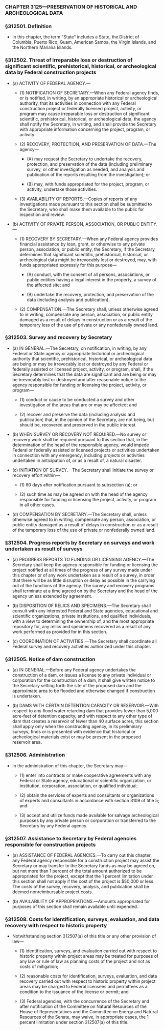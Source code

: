 ### **CHAPTER 3125—PRESERVATION OF HISTORICAL AND ARCHEOLOGICAL DATA**

### §312501. Definition
* In this chapter, the term "State" includes a State, the District of Columbia, Puerto Rico, Guam, American Samoa, the Virgin Islands, and the Northern Mariana Islands.

### §312502. Threat of irreparable loss or destruction of significant scientific, prehistorical, historical, or archeological data by Federal construction projects
* (a) ACTIVITY OF FEDERAL AGENCY.—

  * (1) NOTIFICATION OF SECRETARY.—When any Federal agency finds, or is notified, in writing, by an appropriate historical or archeological authority, that its activities in connection with any Federal construction project or federally licensed project, activity, or program may cause irreparable loss or destruction of significant scientific, prehistorical, historical, or archeological data, the agency shall notify the Secretary, in writing, and shall provide the Secretary with appropriate information concerning the project, program, or activity.

  * (2) RECOVERY, PROTECTION, AND PRESERVATION OF DATA.—The agency—

    * (A) may request the Secretary to undertake the recovery, protection, and preservation of the data (including preliminary survey, or other investigation as needed, and analysis and publication of the reports resulting from the investigation); or

    * (B) may, with funds appropriated for the project, program, or activity, undertake those activities.


  * (3) AVAILABILITY OF REPORTS.—Copies of reports of any investigations made pursuant to this section shall be submitted to the Secretary, who shall make them available to the public for inspection and review.


* (b) ACTIVITY OF PRIVATE PERSON, ASSOCIATION, OR PUBLIC ENTITY.—

  * (1) RECOVERY BY SECRETARY.—When any Federal agency provides financial assistance by loan, grant, or otherwise to any private person, association, or public entity, the Secretary, if the Secretary determines that significant scientific, prehistorical, historical, or archeological data might be irrevocably lost or destroyed, may, with funds appropriated expressly for this purpose—

    * (A) conduct, with the consent of all persons, associations, or public entities having a legal interest in the property, a survey of the affected site; and

    * (B) undertake the recovery, protection, and preservation of the data (including analysis and publication).


  * (2) COMPENSATION.—The Secretary shall, unless otherwise agreed to in writing, compensate any person, association, or public entity damaged as a result of delays in construction or as a result of the temporary loss of the use of private or any nonfederally owned land.

### §312503. Survey and recovery by Secretary
* (a) IN GENERAL.—The Secretary, on notification, in writing, by any Federal or State agency or appropriate historical or archeological authority that scientific, prehistorical, historical, or archeological data are being or may be irrevocably lost or destroyed by any Federal or federally assisted or licensed project, activity, or program, shall, if the Secretary determines that the data are significant and are being or may be irrevocably lost or destroyed and after reasonable notice to the agency responsible for funding or licensing the project, activity, or program—

  * (1) conduct or cause to be conducted a survey and other investigation of the areas that are or may be affected; and

  * (2) recover and preserve the data (including analysis and publication) that, in the opinion of the Secretary, are not being, but should be, recovered and preserved in the public interest.


* (b) WHEN SURVEY OR RECOVERY NOT REQUIRED.—No survey or recovery work shall be required pursuant to this section that, in the determination of the head of the responsible agency, would impede Federal or federally assisted or licensed projects or activities undertaken in connection with any emergency, including projects or activities undertaken in anticipation of, or as a result of, a natural disaster.

* (c) INITIATION OF SURVEY.—The Secretary shall initiate the survey or recovery effort within—

  * (1) 60 days after notification pursuant to subsection (a); or

  * (2) such time as may be agreed on with the head of the agency responsible for funding or licensing the project, activity, or program in all other cases.


* (d) COMPENSATION BY SECRETARY.—The Secretary shall, unless otherwise agreed to in writing, compensate any person, association, or public entity damaged as a result of delays in construction or as a result of the temporary loss of the use of private or nonfederally owned land.

### §312504. Progress reports by Secretary on surveys and work undertaken as result of surveys
* (a) PROGRESS REPORTS TO FUNDING OR LICENSING AGENCY.—The Secretary shall keep the agency responsible for funding or licensing the project notified at all times of the progress of any survey made under this chapter or of any work undertaken as a result of a survey, in order that there will be as little disruption or delay as possible in the carrying out of the functions of the agency. The survey and recovery programs shall terminate at a time agreed on by the Secretary and the head of the agency unless extended by agreement.

* (b) DISPOSITION OF RELICS AND SPECIMENS.—The Secretary shall consult with any interested Federal and State agencies, educational and scientific organizations, private institutions, and qualified individuals, with a view to determining the ownership of, and the most appropriate repository for, any relics and specimens recovered as a result of any work performed as provided for in this section.

* (c) COORDINATION OF ACTIVITIES.—The Secretary shall coordinate all Federal survey and recovery activities authorized under this chapter.

### §312505. Notice of dam construction
* (a) IN GENERAL.—Before any Federal agency undertakes the construction of a dam, or issues a license to any private individual or corporation for the construction of a dam, it shall give written notice to the Secretary setting forth the site of the proposed dam and the approximate area to be flooded and otherwise changed if construction is undertaken.

* (b) DAMS WITH CERTAIN DETENTION CAPACITY OR RESERVOIR.—With respect to any flood water retarding dam that provides fewer than 5,000 acre-feet of detention capacity, and with respect to any other type of dam that creates a reservoir of fewer than 40 surface acres, this section shall apply only when the constructing agency, in its preliminary surveys, finds or is presented with evidence that historical or archeological materials exist or may be present in the proposed reservoir area.

### §312506. Administration
* In the administration of this chapter, the Secretary may—

  * (1) enter into contracts or make cooperative agreements with any Federal or State agency, educational or scientific organization, or institution, corporation, association, or qualified individual;

  * (2) obtain the services of experts and consultants or organizations of experts and consultants in accordance with section 3109 of title 5; and

  * (3) accept and utilize funds made available for salvage archeological purposes by any private person or corporation or transferred to the Secretary by any Federal agency.

### §312507. Assistance to Secretary by Federal agencies responsible for construction projects
* (a) ASSISTANCE OF FEDERAL AGENCIES.—To carry out this chapter, any Federal agency responsible for a construction project may assist the Secretary or may transfer to the Secretary funds as may be agreed on, but not more than 1 percent of the total amount authorized to be appropriated for the project, except that the 1 percent limitation under this section shall not apply if the cost of the project is $50,000 or less. The costs of the survey, recovery, analysis, and publication shall be deemed nonreimbursable project costs.

* (b) AVAILABILITY OF APPROPRIATIONS.—Amounts appropriated for purposes of this section shall remain available until expended.

### §312508. Costs for identification, surveys, evaluation, and data recovery with respect to historic property
* Notwithstanding section 312507(a) of this title or any other provision of law—

  * (1) identification, surveys, and evaluation carried out with respect to historic property within project areas may be treated for purposes of any law or rule of law as planning costs of the project and not as costs of mitigation;

  * (2) reasonable costs for identification, surveys, evaluation, and data recovery carried out with respect to historic property within project areas may be charged to Federal licensees and permittees as a condition to the issuance of the license or permit; and

  * (3) Federal agencies, with the concurrence of the Secretary and after notification of the Committee on Natural Resources of the House of Representatives and the Committee on Energy and Natural Resources of the Senate, may waive, in appropriate cases, the 1 percent limitation under section 312507(a) of this title.